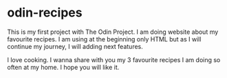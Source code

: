 # odin-recipes
This is my first project with The Odin Project.
I am doing website about my favourite recipes.
I am using at the beginning only HTML but as I will continue my journey, I will adding next features.

I love cooking. I wanna share with you  my 3 favourite recipes I am doing so often at my home.
I hope you will like it.

